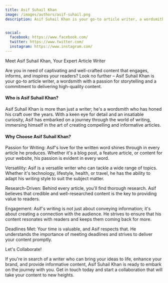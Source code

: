 ```yaml
---
title: Asif Suhail Khan 
image: /images/authors/asif-suhail.png
description: Asif Suhail Khan is your go-to article writer, a wordsmith with a passion for storytelling and a commitment to delivering high-quality content.


social:
  facebook: https://www.facebook.com/
  twitter: https://www.twitter.com/
  instagram: https://www.instagram.com/
---
```



Meet Asif Suhail Khan, Your Expert Article Writer

Are you in need of captivating and well-crafted content that engages, informs, and inspires your readers? Look no further – Asif Suhail Khan is your go-to article writer, a wordsmith with a passion for storytelling and a commitment to delivering high-quality content.

#### Who is Asif Suhail Khan?

Asif Suhail Khan is more than just a writer; he's a wordsmith who has honed his craft over the years. With a keen eye for detail and an insatiable curiosity, Asif has embarked on a journey through the world of writing, immersing himself in the art of creating compelling and informative articles.

#### Why Choose Asif Suhail Khan?

Passion for Writing: Asif's love for the written word shines through in every article he produces. Whether it's a blog post, a feature article, or content for your website, his passion is evident in every word.

Versatility: Asif is a versatile writer who can tackle a wide range of topics. Whether it's technology, lifestyle, health, or travel, he has the ability to adapt his writing style to suit the subject matter.

Research-Driven: Behind every article, you'll find thorough research. Asif believes that credible and well-researched content is the key to providing value to readers.

Engagement: Asif's writing is not just about conveying information; it's about creating a connection with the audience. He strives to ensure that his content resonates with readers and keeps them coming back for more.

Deadlines Met: Your time is valuable, and Asif respects that. He understands the importance of meeting deadlines and strives to deliver your content promptly.

Let's Collaborate!

If you're in search of a writer who can bring your ideas to life, enhance your brand, and provide informative content, Asif Suhail Khan is ready to embark on the journey with you. Get in touch today and start a collaboration that will take your content to new heights.
